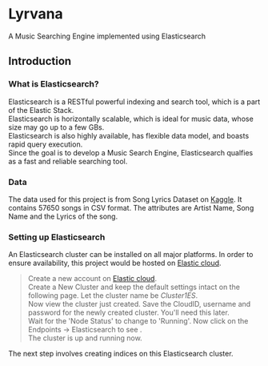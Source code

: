 # Lyrvana
A Music Searching Engine implemented using Elasticsearch

## Introduction

### What is Elasticsearch?
Elasticsearch is a RESTful powerful indexing and search tool, which is a part of the Elastic Stack.<br />
Elasticsearch is horizontally scalable, which is ideal for music data, whose size may go up to a few GBs.<br />
Elasticsearch is also highly available, has flexible data model, and boasts rapid query execution.<br />
Since the goal is to develop a Music Search Engine, Elasticsearch qualfies as a fast and reliable searching tool.<br />

### Data
The data used for this project is from Song Lyrics Dataset on [Kaggle](https://www.kaggle.com/mousehead/songlyrics "55000+ Song Lyrics").
It contains 57650 songs in CSV format. The attributes are Artist Name, Song Name and the Lyrics of the song.<br />

### Setting up Elasticsearch
An Elasticsearch cluster can be installed on all major platforms. In order to ensure availability, this project would be hosted on 
[Elastic cloud](https://cloud.elastic.co "Elastic Cloud").
> Create a new account on [Elastic cloud](https://cloud.elastic.co "Elastic Cloud"). <br />
> Create a New Cluster and keep the default settings intact on the following page. Let the cluster name be _Cluster1ES_.<br />
> Now view the cluster just created. Save the CloudID, username and password for the newly created cluster. You'll need this later.<br />
> Wait for the 'Node Status' to change to 'Running'. Now click on the Endpoints -> Elasticsearch to see .<br />
> The cluster is up and running now.<br />

The next step involves creating indices on this Elasticsearch cluster.
